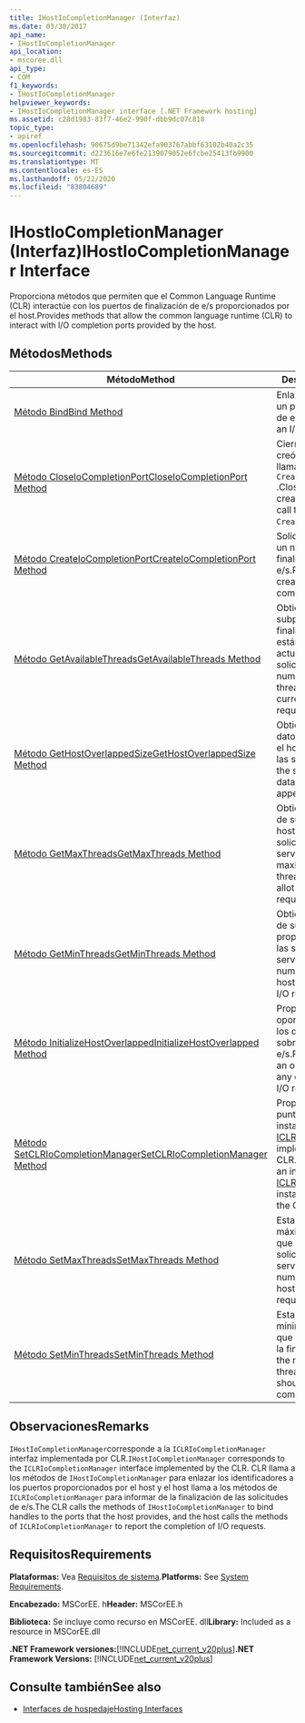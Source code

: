 ```yaml
---
title: IHostIoCompletionManager (Interfaz)
ms.date: 03/30/2017
api_name:
- IHostIoCompletionManager
api_location:
- mscoree.dll
api_type:
- COM
f1_keywords:
- IHostIoCompletionManager
helpviewer_keywords:
- IHostIoCompletionManager interface [.NET Framework hosting]
ms.assetid: c28d1983-83f7-46e2-990f-dbb9dc07c818
topic_type:
- apiref
ms.openlocfilehash: 90675d9be71342efa903767abbf63102b40a2c35
ms.sourcegitcommit: d223616e7e6fe2139079052e6fcbe25413fb9900
ms.translationtype: MT
ms.contentlocale: es-ES
ms.lasthandoff: 05/22/2020
ms.locfileid: "83804689"
---
```

# <a name="ihostiocompletionmanager-interface"></a><span data-ttu-id="5e99c-102">IHostIoCompletionManager (Interfaz)</span><span class="sxs-lookup"><span data-stu-id="5e99c-102">IHostIoCompletionManager Interface</span></span>
<span data-ttu-id="5e99c-103">Proporciona métodos que permiten que el Common Language Runtime (CLR) interactúe con los puertos de finalización de e/s proporcionados por el host.</span><span class="sxs-lookup"><span data-stu-id="5e99c-103">Provides methods that allow the common language runtime (CLR) to interact with I/O completion ports provided by the host.</span></span>  
  
## <a name="methods"></a><span data-ttu-id="5e99c-104">Métodos</span><span class="sxs-lookup"><span data-stu-id="5e99c-104">Methods</span></span>  
  
|<span data-ttu-id="5e99c-105">Método</span><span class="sxs-lookup"><span data-stu-id="5e99c-105">Method</span></span>|<span data-ttu-id="5e99c-106">Descripción</span><span class="sxs-lookup"><span data-stu-id="5e99c-106">Description</span></span>|  
|------------|-----------------|  
|[<span data-ttu-id="5e99c-107">Método Bind</span><span class="sxs-lookup"><span data-stu-id="5e99c-107">Bind Method</span></span>](ihostiocompletionmanager-bind-method.md)|<span data-ttu-id="5e99c-108">Enlaza un identificador a un puerto de finalización de e/s.</span><span class="sxs-lookup"><span data-stu-id="5e99c-108">Binds a handle to an I/O completion port.</span></span>|  
|[<span data-ttu-id="5e99c-109">Método CloseIoCompletionPort</span><span class="sxs-lookup"><span data-stu-id="5e99c-109">CloseIoCompletionPort Method</span></span>](ihostiocompletionmanager-closeiocompletionport-method.md)|<span data-ttu-id="5e99c-110">Cierra un puerto que se creó mediante una llamada anterior a `CreateIoCompletionPort` .</span><span class="sxs-lookup"><span data-stu-id="5e99c-110">Closes a port that was created through an earlier call to `CreateIoCompletionPort`.</span></span>|  
|[<span data-ttu-id="5e99c-111">Método CreateIoCompletionPort</span><span class="sxs-lookup"><span data-stu-id="5e99c-111">CreateIoCompletionPort Method</span></span>](ihostiocompletionmanager-createiocompletionport-method.md)|<span data-ttu-id="5e99c-112">Solicita que el host cree un nuevo puerto de finalización de e/s.</span><span class="sxs-lookup"><span data-stu-id="5e99c-112">Requests that the host create a new I/O completion port.</span></span>|  
|[<span data-ttu-id="5e99c-113">Método GetAvailableThreads</span><span class="sxs-lookup"><span data-stu-id="5e99c-113">GetAvailableThreads Method</span></span>](ihostiocompletionmanager-getavailablethreads-method.md)|<span data-ttu-id="5e99c-114">Obtiene el número de subprocesos de finalización de e/s que no están procesando actualmente solicitudes.</span><span class="sxs-lookup"><span data-stu-id="5e99c-114">Gets the number of I/O completion threads that are not currently processing requests.</span></span>|  
|[<span data-ttu-id="5e99c-115">Método GetHostOverlappedSize</span><span class="sxs-lookup"><span data-stu-id="5e99c-115">GetHostOverlappedSize Method</span></span>](ihostiocompletionmanager-gethostoverlappedsize-method.md)|<span data-ttu-id="5e99c-116">Obtiene el tamaño de los datos personalizados que el host pretende anexar a las solicitudes de e/s.</span><span class="sxs-lookup"><span data-stu-id="5e99c-116">Gets the size of any custom data the host intends to append to I/O requests.</span></span>|  
|[<span data-ttu-id="5e99c-117">Método GetMaxThreads</span><span class="sxs-lookup"><span data-stu-id="5e99c-117">GetMaxThreads Method</span></span>](ihostiocompletionmanager-getmaxthreads-method.md)|<span data-ttu-id="5e99c-118">Obtiene el número máximo de subprocesos que el host puede asignar a las solicitudes de e/s de servicio.</span><span class="sxs-lookup"><span data-stu-id="5e99c-118">Gets the maximum number of threads that the host can allot to service I/O requests.</span></span>|  
|[<span data-ttu-id="5e99c-119">Método GetMinThreads</span><span class="sxs-lookup"><span data-stu-id="5e99c-119">GetMinThreads Method</span></span>](ihostiocompletionmanager-getminthreads-method.md)|<span data-ttu-id="5e99c-120">Obtiene el número mínimo de subprocesos que proporciona el host para las solicitudes de e/s de servicio.</span><span class="sxs-lookup"><span data-stu-id="5e99c-120">Gets the minimum number of threads that the host provides to service I/O requests.</span></span>|  
|[<span data-ttu-id="5e99c-121">Método InitializeHostOverlapped</span><span class="sxs-lookup"><span data-stu-id="5e99c-121">InitializeHostOverlapped Method</span></span>](ihostiocompletionmanager-initializehostoverlapped-method.md)|<span data-ttu-id="5e99c-122">Proporciona al host la oportunidad de inicializar los datos personalizados sobre una solicitud de e/s.</span><span class="sxs-lookup"><span data-stu-id="5e99c-122">Provides the host with an opportunity to initialize any custom data about an I/O request.</span></span>|  
|[<span data-ttu-id="5e99c-123">Método SetCLRIoCompletionManager</span><span class="sxs-lookup"><span data-stu-id="5e99c-123">SetCLRIoCompletionManager Method</span></span>](../../../../docs/framework/unmanaged-api/hosting/ihostiocompletionmanager-setclriocompletionmanager-method.md)|<span data-ttu-id="5e99c-124">Proporciona al host un puntero de interfaz a una instancia de [ICLRIoCompletionManager](iclriocompletionmanager-interface.md) implementada por CLR.</span><span class="sxs-lookup"><span data-stu-id="5e99c-124">Provides the host with an interface pointer to an [ICLRIoCompletionManager](iclriocompletionmanager-interface.md) instance implemented by the CLR.</span></span>|  
|[<span data-ttu-id="5e99c-125">Método SetMaxThreads</span><span class="sxs-lookup"><span data-stu-id="5e99c-125">SetMaxThreads Method</span></span>](ihostiocompletionmanager-setmaxthreads-method.md)|<span data-ttu-id="5e99c-126">Establece el número máximo de subprocesos que el host asigna a las solicitudes de e/s de servicio.</span><span class="sxs-lookup"><span data-stu-id="5e99c-126">Sets the maximum number of threads that the host allots to service I/O requests.</span></span>|  
|[<span data-ttu-id="5e99c-127">Método SetMinThreads</span><span class="sxs-lookup"><span data-stu-id="5e99c-127">SetMinThreads Method</span></span>](ihostiocompletionmanager-setminthreads-method.md)|<span data-ttu-id="5e99c-128">Establece el número mínimo de subprocesos que el host debe asignar a la finalización de e/s.</span><span class="sxs-lookup"><span data-stu-id="5e99c-128">Sets the minimum number of threads that the host should allot to I/O completion.</span></span>|  
  
## <a name="remarks"></a><span data-ttu-id="5e99c-129">Observaciones</span><span class="sxs-lookup"><span data-stu-id="5e99c-129">Remarks</span></span>  
 <span data-ttu-id="5e99c-130">`IHostIoCompletionManager`corresponde a la `ICLRIoCompletionManager` interfaz implementada por CLR.</span><span class="sxs-lookup"><span data-stu-id="5e99c-130">`IHostIoCompletionManager` corresponds to the `ICLRIoCompletionManager` interface implemented by the CLR.</span></span> <span data-ttu-id="5e99c-131">CLR llama a los métodos de `IHostIoCompletionManager` para enlazar los identificadores a los puertos proporcionados por el host y el host llama a los métodos de `ICLRIoCompletionManager` para informar de la finalización de las solicitudes de e/s.</span><span class="sxs-lookup"><span data-stu-id="5e99c-131">The CLR calls the methods of `IHostIoCompletionManager` to bind handles to the ports that the host provides, and the host calls the methods of `ICLRIoCompletionManager` to report the completion of I/O requests.</span></span>  
  
## <a name="requirements"></a><span data-ttu-id="5e99c-132">Requisitos</span><span class="sxs-lookup"><span data-stu-id="5e99c-132">Requirements</span></span>  
 <span data-ttu-id="5e99c-133">**Plataformas:** Vea [Requisitos de sistema](../../get-started/system-requirements.md).</span><span class="sxs-lookup"><span data-stu-id="5e99c-133">**Platforms:** See [System Requirements](../../get-started/system-requirements.md).</span></span>  
  
 <span data-ttu-id="5e99c-134">**Encabezado:** MSCorEE. h</span><span class="sxs-lookup"><span data-stu-id="5e99c-134">**Header:** MSCorEE.h</span></span>  
  
 <span data-ttu-id="5e99c-135">**Biblioteca:** Se incluye como recurso en MSCorEE. dll</span><span class="sxs-lookup"><span data-stu-id="5e99c-135">**Library:** Included as a resource in MSCorEE.dll</span></span>  
  
 <span data-ttu-id="5e99c-136">**.NET Framework versiones:**[!INCLUDE[net_current_v20plus](../../../../includes/net-current-v20plus-md.md)]</span><span class="sxs-lookup"><span data-stu-id="5e99c-136">**.NET Framework Versions:** [!INCLUDE[net_current_v20plus](../../../../includes/net-current-v20plus-md.md)]</span></span>  
  
## <a name="see-also"></a><span data-ttu-id="5e99c-137">Consulte también</span><span class="sxs-lookup"><span data-stu-id="5e99c-137">See also</span></span>

- [<span data-ttu-id="5e99c-138">Interfaces de hospedaje</span><span class="sxs-lookup"><span data-stu-id="5e99c-138">Hosting Interfaces</span></span>](hosting-interfaces.md)
